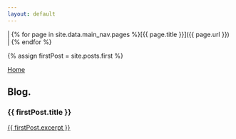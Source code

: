 ```yaml
---
layout: default
---
```

\| {% for page in site.data.main_nav.pages %}[{{ page.title }}]({{ page.url }}) \| {% endfor %}

{% assign firstPost = site.posts.first %}

[Home](index.html)

## Blog.

### {{ firstPost.title }}
<p><a href="{{ firstPost.url }}">{{ firstPost.excerpt }}</a></p>